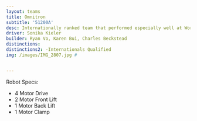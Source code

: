 ```yaml
---
layout: teams
title: Omnitron
subtitle: '51200A'
desc: Internationally ranked team that performed especially well at Worlds
driver: Sonika Kieler
builder: Ryan Vo, Karen Bui, Charles Beckstead
distinctions: 
distinctions2: -Internationals Qualified
img: /images/IMG_2807.jpg #


---
```

Robot Specs:
- 4 Motor Drive
- 2 Motor Front Lift
- 1 Motor Back Lift
- 1 Motor Clamp
